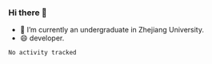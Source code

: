### Hi there 👋

- 🔭 I’m currently an undergraduate in Zhejiang University.
- 😄 developer.

<!--START_SECTION:waka-->

```text
No activity tracked
```

<!--END_SECTION:waka-->
